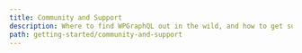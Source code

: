 ```yaml
---
title: Community and Support
description: Where to find WPGraphQL out in the wild, and how to get support
path: getting-started/community-and-support
---
```


    